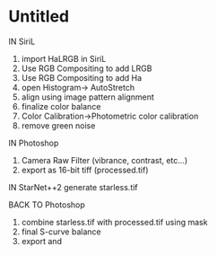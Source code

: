 # Untitled
IN SiriL
1. import HaLRGB in SiriL
2. Use RGB Compositing to add LRGB
3. Use RGB Compositing to add Ha
4. open Histogram-> AutoStretch
5. align using image pattern alignment
6. finalize color balance
7. Color Calibration->Photometric color calibration
8. remove green noise

IN Photoshop
1. Camera Raw Filter (vibrance, contrast, etc...)
2. export as 16-bit tiff (processed.tif)

IN StarNet++2
generate starless.tif

BACK TO Photoshop
1. combine starless.tif with processed.tif using mask
2. final S-curve balance
3. export and 
